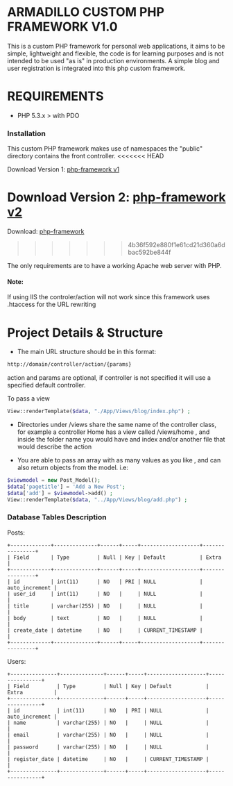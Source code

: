 # ARMADILLO CUSTOM PHP FRAMEWORK V1.0

This is a custom PHP framework for personal web applications, it aims to be simple, lightweight and flexible, the code is for learning purposes and is not intended to be used "as is" in production environments.
A simple blog and user registration is integrated into this php custom framework.

# REQUIREMENTS
- PHP 5.3.x > with PDO


### Installation
This custom PHP framework makes use of namespaces the "public" directory contains the front controller.
<<<<<<< HEAD

Download Version 1:
[php-framework v1](http://juancadima.com/projects/phpframework-shared-hosting.zip)


Download Version 2:
[php-framework v2](http://juancadima.com/downloads/phpframeworkv2/phpframeworkv2.zip)
=======

Download:
[php-framework](http://juancadima.com/downloads/phpframework/phpframework.zip)
>>>>>>> 4b36f592e880f1e61cd21d360a6dbac592be844f

The only requirements are to have a working Apache web server with PHP.
#### Note: 
If using IIS the controler/action will not work since this framework uses .htaccess for the URL rewriting

# Project Details & Structure
- The main URL structure should be in this format: 
```bash
http://domain/controller/action/{params}
```
action and params are optional, if controller is not specified it will use a specified default controller.

To pass a view
```php
View::renderTemplate($data, "./App/Views/blog/index.php") ;
```

- Directories under /views share the same name of the controller class, for example a controller Home has a view called /views/home , and inside the folder name you would have and index and/or another file that would describe the action

- You are able to pass an array with as many values as you like , and can also return objects from the model. i.e: 
```php
$viewmodel = new Post_Model();
$data['pagetitle'] = 'Add a New Post';
$data['add'] = $viewmodel->add() ;
View::renderTemplate($data, "../App/Views/blog/add.php") ;
```


### Database Tables Description
Posts:
```mysql
+-------------+--------------+------+-----+-------------------+----------------+
| Field       | Type         | Null | Key | Default           | Extra          |
+-------------+--------------+------+-----+-------------------+----------------+
| id          | int(11)      | NO   | PRI | NULL              | auto_increment |
| user_id     | int(11)      | NO   |     | NULL              |                |
| title       | varchar(255) | NO   |     | NULL              |                |
| body        | text         | NO   |     | NULL              |                |
| create_date | datetime     | NO   |     | CURRENT_TIMESTAMP |                |
+-------------+--------------+------+-----+-------------------+----------------+
```

Users:
```mysql
+---------------+--------------+------+-----+-------------------+----------------+
| Field         | Type         | Null | Key | Default           | Extra          |
+---------------+--------------+------+-----+-------------------+----------------+
| id            | int(11)      | NO   | PRI | NULL              | auto_increment |
| name          | varchar(255) | NO   |     | NULL              |                |
| email         | varchar(255) | NO   |     | NULL              |                |
| password      | varchar(255) | NO   |     | NULL              |                |
| register_date | datetime     | NO   |     | CURRENT_TIMESTAMP |                |
+---------------+--------------+------+-----+-------------------+----------------+
```








